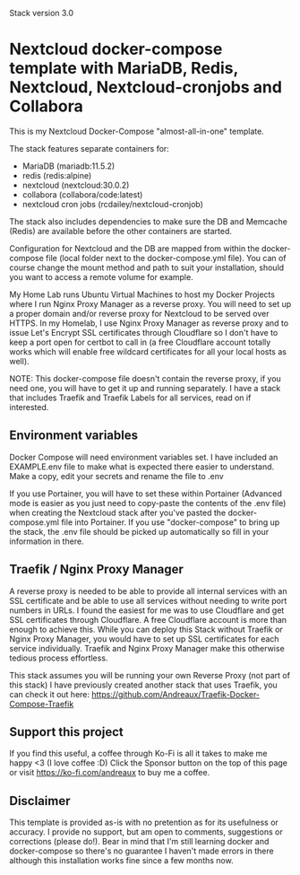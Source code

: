 Stack version 3.0

# Nextcloud docker-compose template with MariaDB, Redis, Nextcloud, Nextcloud-cronjobs and Collabora

This is my Nextcloud Docker-Compose "almost-all-in-one" template.

The stack features separate containers for:
- MariaDB (mariadb:11.5.2)
- redis (redis:alpine)
- nextcloud (nextcloud:30.0.2)
- collabora (collabora/code:latest)
- nextcloud cron jobs (rcdailey/nextcloud-cronjob)

The stack also includes dependencies to make sure the DB and Memcache (Redis) are available before the other containers are started.

Configuration for Nextcloud and the DB are mapped from within the docker-compose file (local folder next to the docker-compose.yml file). You can of course change the mount method and path to suit your installation, should you want to access a remote volume for example.

My Home Lab runs Ubuntu Virtual Machines to host my Docker Projects where I run Nginx Proxy Manager as a reverse proxy. You will need to set up a proper domain and/or reverse proxy for Nextcloud to be served over HTTPS. In my Homelab, I use Nginx Proxy Manager as reverse proxy and to issue Let's Encrypt SSL certificates through Cloudflare so I don't have to keep a port open for certbot to call in (a free Cloudflare account totally works which will enable free wildcard certificates for all your local hosts as well).

NOTE:
This docker-compose file doesn't contain the reverse proxy, if you need one, you will have to get it up and running separately. I have a stack that includes Traefik and Traefik Labels for all services, read on if interested.

## Environment variables

Docker Compose will need environment variables set. I have included an EXAMPLE.env file to make what is expected there easier to understand. Make a copy, edit your secrets and rename the file to .env

If you use Portainer, you will have to set these within Portainer (Advanced mode is easier as you just need to copy-paste the contents of the .env file) when creating the Nextcloud stack after you've pasted the docker-compose.yml file into Portainer. If you use "docker-compose" to bring up the stack, the .env file should be picked up automatically so fill in your information in there.

## Traefik / Nginx Proxy Manager

A reverse proxy is needed to be able to provide all internal services with an SSL certificate and be able to use all services without needing to write port numbers in URLs. I found the easiest for me was to use Cloudflare and get SSL certificates through Cloudflare. A free Cloudflare account is more than enough to achieve this. While you can deploy this Stack without Traefik or Nginx Proxy Manager, you would have to set up SSL certificates for each service individually. Traefik and Nginx Proxy Manager make this otherwise tedious process effortless.

This stack assumes you will be running your own Reverse Proxy (not part of this stack)
I have previously created another stack that uses Traefik, you can check it out here: https://github.com/Andreaux/Traefik-Docker-Compose-Traefik

## Support this project

If you find this useful, a coffee through Ko-Fi is all it takes to make me happy <3 (I love coffee :D) Click the Sponsor button on the top of this page or visit https://ko-fi.com/andreaux to buy me a coffee.

## Disclaimer

This template is provided as-is with no pretention as for its usefulness or accuracy. I provide no support, but am open to comments, suggestions or corrections (please do!). Bear in mind that I'm still learning docker and docker-compose so there's no guarantee I haven't made errors in there although this installation works fine since a few months now.
